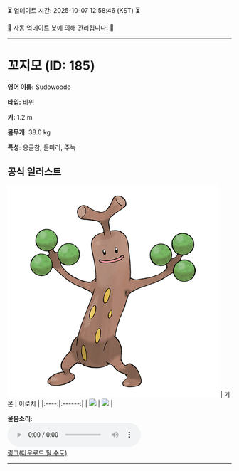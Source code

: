 
⏳ 업데이트 시간: 2025-10-07 12:58:46 (KST) ⏳

🤖 자동 업데이트 봇에 의해 관리됩니다! 🤖

---

# 꼬지모 (ID: 185)
**영어 이름:** Sudowoodo

**타입:** 바위

**키:** 1.2 m

**몸무게:** 38.0 kg

**특성:** 옹골참, 돌머리, 주눅

## 공식 일러스트
![](https://raw.githubusercontent.com/PokeAPI/sprites/master/sprites/pokemon/other/official-artwork/185.png)
| 기본 | 이로치 |
|:----:|:------:|
| <img src="http://play.pokemonshowdown.com/sprites/ani/sudowoodo.gif" width="200"> | <img src="http://play.pokemonshowdown.com/sprites/ani-shiny/sudowoodo.gif" width="200"> |

**울음소리:**<br><audio controls src="https://raw.githubusercontent.com/PokeAPI/cries/main/cries/pokemon/latest/185.ogg"></audio><br> [링크(다운로드 될 수도)](https://raw.githubusercontent.com/PokeAPI/cries/main/cries/pokemon/latest/185.ogg)


---
